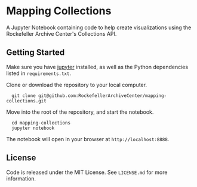 # Mapping Collections

A Jupyter Notebook containing code to help create visualizations using the Rockefeller Archive Center's Collections API.

## Getting Started

Make sure you have [jupyter](https://jupyter.org/install) installed, as well as the Python dependencies listed in `requirements.txt`.

Clone or download the repository to your local computer.

      git clone git@github.com:RockefellerArchiveCenter/mapping-collections.git

Move into the root of the repository, and start the notebook.

      cd mapping-collections
      jupyter notebook

The notebook will open in your browser at `http://localhost:8888`.

## License

Code is released under the MIT License. See `LICENSE.md` for more information.
